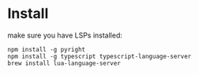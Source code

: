 # Install

make sure you have LSPs installed:
```shell
npm install -g pyright
npm install -g typescript typescript-language-server
brew install lua-language-server
```

